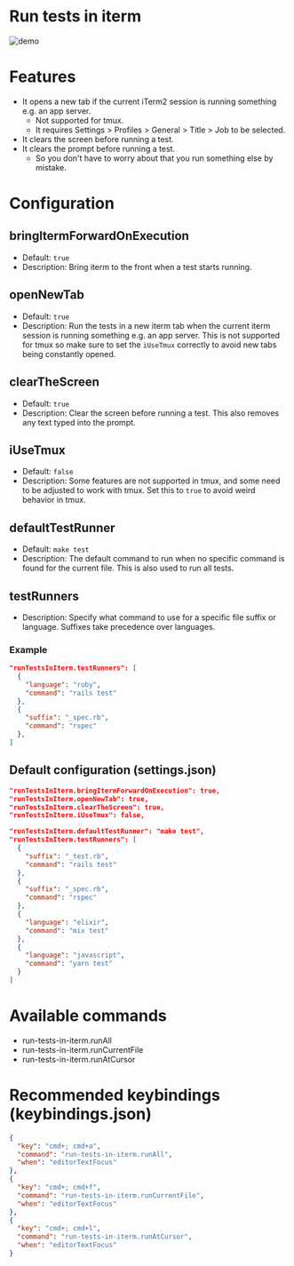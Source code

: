 # Run tests in iterm

![demo](https://github.com/user-attachments/assets/48b44567-69b9-4138-9c9e-af20b30c8cbb)

# Features

- It opens a new tab if the current iTerm2 session is running something e.g. an app server.
  - Not supported for tmux.
  - It requires Settings > Profiles > General > Title > Job to be selected.
- It clears the screen before running a test.
- It clears the prompt before running a test.
  - So you don't have to worry about that you run something else by mistake.

# Configuration

## bringItermForwardOnExecution

- Default: `true`
- Description: Bring iterm to the front when a test starts running.

## openNewTab

- Default: `true`
- Description: Run the tests in a new iterm tab when the current iterm session is running something e.g. an app server. This is not supported for tmux so make sure to set the `iUseTmux` correctly to avoid new tabs being constantly opened.

## clearTheScreen

- Default: `true`
- Description: Clear the screen before running a test. This also removes any text typed into the prompt.

## iUseTmux

- Default: `false`
- Description: Some features are not supported in tmux, and some need to be adjusted to work with tmux. Set this to `true` to avoid weird behavior in tmux.

## defaultTestRunner

- Default: `make test`
- Description: The default command to run when no specific command is found for the current file. This is also used to run all tests.

## testRunners

- Description: Specify what command to use for a specific file suffix or language. Suffixes take precedence over languages.

### Example

```json
"runTestsInIterm.testRunners": [
  {
    "language": "ruby",
    "command": "rails test"
  },
  {
    "suffix": "_spec.rb",
    "command": "rspec"
  },
]
```

## Default configuration (settings.json)

```json
"runTestsInIterm.bringItermForwardOnExecution": true,
"runTestsInIterm.openNewTab": true,
"runTestsInIterm.clearTheScreen": true,
"runTestsInIterm.iUseTmux": false,

"runTestsInIterm.defaultTestRunner": "make test",
"runTestsInIterm.testRunners": [
  {
    "suffix": "_test.rb",
    "command": "rails test"
  },
  {
    "suffix": "_spec.rb",
    "command": "rspec"
  },
  {
    "language": "elixir",
    "command": "mix test"
  },
  {
    "language": "javascript",
    "command": "yarn test"
  }
]
```

# Available commands

- run-tests-in-iterm.runAll
- run-tests-in-iterm.runCurrentFile
- run-tests-in-iterm.runAtCursor

# Recommended keybindings (keybindings.json)

```json
{
  "key": "cmd+; cmd+a",
  "command": "run-tests-in-iterm.runAll",
  "when": "editorTextFocus"
},
{
  "key": "cmd+; cmd+f",
  "command": "run-tests-in-iterm.runCurrentFile",
  "when": "editorTextFocus"
},
{
  "key": "cmd+; cmd+l",
  "command": "run-tests-in-iterm.runAtCursor",
  "when": "editorTextFocus"
}
```
